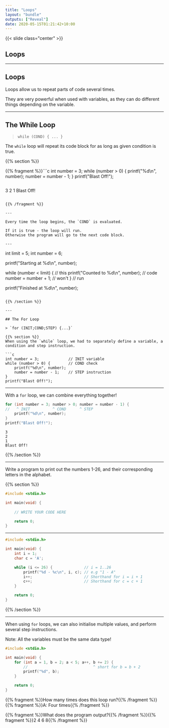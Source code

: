 ```yaml
---
title: "Loops"
layout: "bundle"
outputs: ["Reveal"]
date: 2020-05-15T01:21:42+10:00
---
```


{{< slide class="center" >}}

## Loops

---

## Loops

Loops allow us to repeat parts of code several times.  

They are very powerful when used with variables, as they can do different things depending on the variable.

---

## The While Loop

> `while (COND) { ... }`

The `while` loop will repeat its code block for as long as given condition is true.

{{% section %}}

{{% fragment %}}```c
int number = 3;
while (number > 0) {
    printf("%d\n", number);
    number = number - 1;
}
printf("Blast Off!");
```

```
3
2
1
Blast Off!
```

{{% /fragment %}}

---

Every time the loop begins, the `COND` is evaluated.  

If it is true - the loop will run.  
Otherwise the program will go to the next code block.

---

```
int limit = 5;
int number = 6;

printf("Starting at %d\n", number);

while (number < limit) {                // this
    printf("Counted to %d\n", number);  // code
    number = number + 1;                // won't
}                                       // run

printf("Finished at %d\n", number);
```

{{% /section %}}

---

## The For Loop

> `for (INIT;COND;STEP) {...}`

{{% section %}}
When using the `while` loop, we had to separately define a variable, a condition and step instruction.

```c
int number = 3;             // INIT variable
while (number > 0) {        // COND check
    printf("%d\n", number);
    number = number - 1;    // STEP instruction
}
printf("Blast Off!");
```

---

With a `for` loop, we can combine everything together!

```c
for (int number = 3; number > 0; number = number - 1) {
//   ^ INIT          ^ COND      ^ STEP
    printf("%d\n", number);
}
printf("Blast Off!");
```

```
3
2
1
Blast Off!
```
{{% /section %}}

---

Write a program to print out the numbers 1-26, and their corresponding letters in the alphabet.

{{% section %}}

```c
#include <stdio.h>

int main(void) {
    
    // WRITE YOUR CODE HERE

    return 0;
}
```

---

```c
#include <stdio.h>

int main(void) {
    int i = 1;
    char c = 'A';

    while (i <= 26) {              // i = 1..26
        printf("%d - %c\n", i, c); // e.g "1 - A"
        i++;                       // Shorthand for i = i + 1
        c++;                       // Shorthand for c = c + 1
    }

    return 0;
}
```

{{% /section %}}

---

When using `for` loops, we can also initialise multiple values, and perform several step instructions.

Note: All the variables must be the same data type!

```c
#include <stdio.h>

int main(void) {
    for (int a = 1, b = 2; a < 5; a++, b += 2) {
        //                             ^ short for b = b + 2
        printf("%d", b);
    }

    return 0;
}
```

{{% fragment %}}How many times does this loop run?{{% /fragment %}}{{% fragment %}}A: Four times{{% /fragment %}}

{{% fragment %}}What does the program output?{{% /fragment %}}{{% fragment %}}2 4 6 8{{% /fragment %}}
